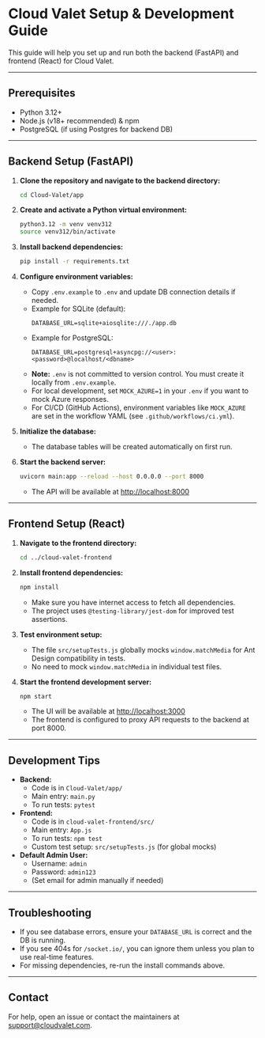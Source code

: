 # Cloud Valet Setup & Development Guide

This guide will help you set up and run both the backend (FastAPI) and frontend (React) for Cloud Valet.

---

## Prerequisites

- Python 3.12+
- Node.js (v18+ recommended) & npm
- PostgreSQL (if using Postgres for backend DB)

---

## Backend Setup (FastAPI)

1. **Clone the repository and navigate to the backend directory:**
   ```bash
   cd Cloud-Valet/app
   ```

2. **Create and activate a Python virtual environment:**
   ```bash
   python3.12 -m venv venv312
   source venv312/bin/activate
   ```

3. **Install backend dependencies:**
   ```bash
   pip install -r requirements.txt
   ```

4. **Configure environment variables:**
   - Copy `.env.example` to `.env` and update DB connection details if needed.
   - Example for SQLite (default):
     ```env
     DATABASE_URL=sqlite+aiosqlite:///./app.db
     ```
   - Example for PostgreSQL:
     ```env
     DATABASE_URL=postgresql+asyncpg://<user>:<password>@localhost/<dbname>
     ```
   - **Note:** `.env` is not committed to version control. You must create it locally from `.env.example`.
   - For local development, set `MOCK_AZURE=1` in your `.env` if you want to mock Azure responses.
   - For CI/CD (GitHub Actions), environment variables like `MOCK_AZURE` are set in the workflow YAML (see `.github/workflows/ci.yml`).

5. **Initialize the database:**
   - The database tables will be created automatically on first run.

6. **Start the backend server:**
   ```bash
   uvicorn main:app --reload --host 0.0.0.0 --port 8000
   ```
   - The API will be available at [http://localhost:8000](http://localhost:8000)

---

## Frontend Setup (React)

1. **Navigate to the frontend directory:**
   ```bash
   cd ../cloud-valet-frontend
   ```

2. **Install frontend dependencies:**
   ```bash
   npm install
   ```
   - Make sure you have internet access to fetch all dependencies.
   - The project uses `@testing-library/jest-dom` for improved test assertions.

3. **Test environment setup:**
   - The file `src/setupTests.js` globally mocks `window.matchMedia` for Ant Design compatibility in tests.
   - No need to mock `window.matchMedia` in individual test files.

4. **Start the frontend development server:**
   ```bash
   npm start
   ```
   - The UI will be available at [http://localhost:3000](http://localhost:3000)
   - The frontend is configured to proxy API requests to the backend at port 8000.

---

## Development Tips

- **Backend:**
  - Code is in `Cloud-Valet/app/`
  - Main entry: `main.py`
  - To run tests: `pytest`
- **Frontend:**
  - Code is in `cloud-valet-frontend/src/`
  - Main entry: `App.js`
  - To run tests: `npm test`
  - Custom test setup: `src/setupTests.js` (for global mocks)
- **Default Admin User:**
  - Username: `admin`
  - Password: `admin123`
  - (Set email for admin manually if needed)

---

## Troubleshooting

- If you see database errors, ensure your `DATABASE_URL` is correct and the DB is running.
- If you see 404s for `/socket.io/`, you can ignore them unless you plan to use real-time features.
- For missing dependencies, re-run the install commands above.

---

## Contact

For help, open an issue or contact the maintainers at support@cloudvalet.com.

